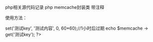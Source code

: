
php相关源代码记录 php memcache封装类 带注释

使用方法：
<?php

include 'ling.memcache.php';//只需要引用一次即可

$memcache = ling_memcache::getInstance();//取得内部对象，如果对象不存在会自动创建

$memcache -> set('测试key', '测试内容', 0, 60*60);//1小时后过期

echo $memcache -> get('测试key');

?>
